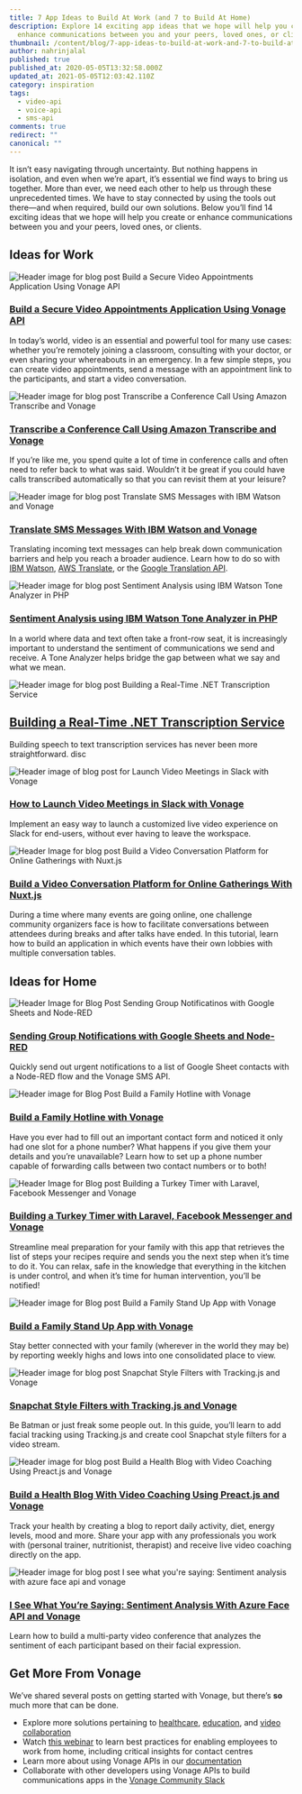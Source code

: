 ```yaml
---
title: 7 App Ideas to Build At Work (and 7 to Build At Home)
description: Explore 14 exciting app ideas that we hope will help you create or
  enhance communications between you and your peers, loved ones, or clients.
thumbnail: /content/blog/7-app-ideas-to-build-at-work-and-7-to-build-at-home-dr/Blog_Building-Communications-Apps_1200x600.png
author: nahrinjalal
published: true
published_at: 2020-05-05T13:32:58.000Z
updated_at: 2021-05-05T12:03:42.110Z
category: inspiration
tags:
  - video-api
  - voice-api
  - sms-api
comments: true
redirect: ""
canonical: ""
---
```

It isn’t easy navigating through uncertainty. But nothing happens in isolation, and even when we’re apart, it’s essential we find ways to bring us together. More than ever, we need each other to help us through these unprecedented times. We have to stay connected by using the tools out there—and when required, build our own solutions. Below you’ll find 14 exciting ideas that we hope will help you create or enhance communications between you and your peers, loved ones, or clients.

## Ideas for Work

![Header image for blog post Build a Secure Video Appointments Application Using Vonage API](/content/blog/7-app-ideas-to-build-at-work-and-7-to-build-at-home/blog_video-appointments_1200x600.png)

### [Build a Secure Video Appointments Application Using Vonage API](https://learn.vonage.com/blog/2020/04/09/build-a-secure-video-appointments-application-using-vonage-api-dr)

In today’s world, video is an essential and powerful tool for many use cases: whether you’re remotely joining a classroom, consulting with your doctor, or even sharing your whereabouts in an emergency. In a few simple steps, you can create video appointments, send a message with an appointment link to the participants, and start a video conversation.

![Header image for blog post Transcribe a Conference Call Using Amazon Transcribe and Vonage](/content/blog/7-app-ideas-to-build-at-work-and-7-to-build-at-home/blog_transcribe_conference-call_1200x600.png)

### [Transcribe a Conference Call Using Amazon Transcribe and Vonage](https://learn.vonage.com/blog/2019/08/26/transcribe-a-conference-call-using-amazon-transcribe-dr)

If you’re like me, you spend quite a lot of time in conference calls and often need to refer back to what was said. Wouldn’t it be great if you could have calls transcribed automatically so that you can revisit them at your leisure?

![Header image for blog post Translate SMS Messages with IBM Watson and Vonage](/content/blog/7-app-ideas-to-build-at-work-and-7-to-build-at-home/blog_translate-sms-messages_1200x600.png)

### [Translate SMS Messages With IBM Watson and Vonage](https://learn.vonage.com/blog/2019/11/12/translate-sms-messages-with-ibm-watson-dr)

Translating incoming text messages can help break down communication barriers and help you reach a broader audience. Learn how to do so with [IBM Watson](https://learn.vonage.com/blog/2019/11/12/translate-sms-messages-with-ibm-watson-dr), [AWS Translate](https://learn.vonage.com/blog/2019/11/04/translating-sms-messages-with-aws-translate-dr), or the [Google Translation API](https://learn.vonage.com/blog/2019/10/24/extending-nexmo-google-cloud-translation-api-dr).

![Header image for blog post Sentiment Analysis using IBM Watson Tone Analyzer in PHP](/content/blog/7-app-ideas-to-build-at-work-and-7-to-build-at-home/blog_sentiment-analysis_watson_1200x600.png)



### [Sentiment Analysis using IBM Watson Tone Analyzer in PHP](https://learn.vonage.com/blog/2020/01/13/sentiment-analysis-using-ibm-watson-tone-analyzer-in-php-dr)

In a world where data and text often take a front-row seat, it is increasingly important to understand the sentiment of communications we send and receive. A Tone Analyzer helps bridge the gap between what we say and what we mean.

![Header image for blog post Building a Real-Time .NET Transcription Service](/content/blog/7-app-ideas-to-build-at-work-and-7-to-build-at-home/blog_real-time_net-transcription_1200x600-1.png)



## [Building a Real-Time .NET Transcription Service](https://learn.vonage.com/blog/2019/12/30/building-a-real-time-net-transcription-service-dr)

Building speech to text transcription services has never been more straightforward. disc

![Header image of blog post for Launch Video Meetings in Slack with Vonage](/content/blog/7-app-ideas-to-build-at-work-and-7-to-build-at-home/blog_launch-video-meetings_1200x600.png)

### [How to Launch Video Meetings in Slack with Vonage](https://learn.vonage.com/blog/2019/02/01/how-launch-video-meetings-slack-with-tokbox-app)

Implement an easy way to launch a customized live video experience on Slack for end-users, without ever having to leave the workspace.

![Header Image for blog post Build a Video Conversation Platform for Online Gatherings with Nuxt.js](/content/blog/7-app-ideas-to-build-at-work-and-7-to-build-at-home/blog_online-gatherings_1200x600.png)

### [Build a Video Conversation Platform for Online Gatherings With Nuxt.js](https://learn.vonage.com/blog/2020/04/08/build-a-video-conversation-platform-for-online-gatherings-with-nuxt-js-dr)

During a time where many events are going online, one challenge community organizers face is how to facilitate conversations between attendees during breaks and after talks have ended. In this tutorial, learn how to build an application in which events have their own lobbies with multiple conversation tables.

## Ideas for Home



![Header Image for Blog Post Sending Group Notificatinos with Google Sheets and Node-RED](/content/blog/7-app-ideas-to-build-at-work-and-7-to-build-at-home/blog_group-notifications_nodered_1200x600.png)

### [Sending Group Notifications with Google Sheets and Node-RED](https://learn.vonage.com/blog/2020/03/06/sms-notifications-google-sheets-nodered-dr)

Quickly send out urgent notifications to a list of Google Sheet contacts with a Node-RED flow and the Vonage SMS API.

![Header image for Blog Post Build a Family Hotline with Vonage](/content/blog/7-app-ideas-to-build-at-work-and-7-to-build-at-home/blog_family-hotline_1200x600.png)



### [Build a Family Hotline with Vonage](https://learn.vonage.com/blog/2018/11/20/build-a-family-hotline-dr)

Have you ever had to fill out an important contact form and noticed it only had one slot for a phone number? What happens if you give them your details and you’re unavailable? Learn how to set up a phone number capable of forwarding calls between two contact numbers or to both!

![Header Image for Blog post Building a Turkey Timer with Laravel, Facebook Messenger and Vonage](/content/blog/7-app-ideas-to-build-at-work-and-7-to-build-at-home/blog_timer-lavavel-fb_1200x600.png)

### [Building a Turkey Timer with Laravel, Facebook Messenger and Vonage](https://learn.vonage.com/blog/2018/12/14/build-turkey-timer-laravel-facebook-messenger-dr)

Streamline meal preparation for your family with this app that retrieves the list of steps your recipes require and sends you the next step when it’s time to do it. You can relax, safe in the knowledge that everything in the kitchen is under control, and when it’s time for human intervention, you’ll be notified!

![Header image for Blog post Build a Family Stand Up App with Vonage](/content/blog/7-app-ideas-to-build-at-work-and-7-to-build-at-home/blog_family-stand-up-app_1200x600.png)

### [Build a Family Stand Up App with Vonage](https://learn.vonage.com/blog/2019/09/18/build-a-family-stand-up-app-with-nexmo-messages-and-dispatch-api-dr)

Stay better connected with your family (wherever in the world they may be) by reporting weekly highs and lows into one consolidated place to view.

![Header image for blog post Snapchat Style Filters with Tracking.js and Vonage](/content/blog/7-app-ideas-to-build-at-work-and-7-to-build-at-home/blog_snapchat-style-filters_1200x600.png)

### [Snapchat Style Filters with Tracking.js and Vonage](https://learn.vonage.com/blog/2019/04/03/snapchat-filters-opentok-tracking-js-dr)

Be Batman or just freak some people out. In this guide, you’ll learn to add facial tracking using Tracking.js and create cool Snapchat style filters for a video stream.

![Header image for blog post Build a Health Blog with Video Coaching Using Preact.js and Vonage](/content/blog/7-app-ideas-to-build-at-work-and-7-to-build-at-home/preact.png)



### [Build a Health Blog With Video Coaching Using Preact.js and Vonage](https://learn.vonage.com/blog/2020/02/28/create-preact-netlify-cms-opentok-health-app-dr)

Track your health by creating a blog to report daily activity, diet, energy levels, mood and more. Share your app with any professionals you work with (personal trainer, nutritionist, therapist) and receive live video coaching directly on the app.

![Header image for blog post I see what you're saying: Sentiment analysis with azure face api and vonage](/content/blog/7-app-ideas-to-build-at-work-and-7-to-build-at-home/blog_sentiment-analysis_azure_1200x600.png)



### [I See What You’re Saying: Sentiment Analysis With Azure Face API and Vonage](https://learn.vonage.com/blog/2020/01/27/sentiment-analysis-with-opentok-and-azure-face-api-dr)

Learn how to build a multi-party video conference that analyzes the sentiment of each participant based on their facial expression. 

## Get More From Vonage

We’ve shared several posts on getting started with Vonage, but there’s **so** much more that can be done.

* Explore more solutions pertaining to [healthcare](https://www.vonage.com/solutions/healthcare/), [education](https://www.vonage.com/solutions/education/), and [video collaboration](https://www.vonage.com/unified-communications/features/vonage-meetings/) 
* Watch [this webinar](https://www.youtube.com/watch?v=pMFUb2dOK20&feature=youtu.be) to learn best practices for enabling employees to work from home, including critical insights for contact centres 
* Learn more about using Vonage APIs in our [documentation](https://www.vonage.com/developer-center/?icmp=mainnav_developercenter_novalue#APIs)
* Collaborate with other developers using Vonage APIs to build communications apps in the [Vonage Community Slack](https://developer.nexmo.com/community/slack)